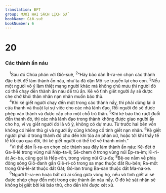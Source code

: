 ```yaml
---
translation: BPT
group: MƯƠI HAI SÁCH LỊCH SỬ
bookName: Giô-suê 
bookNumber: 6
---
```


<div class="title"><h1>20</h1><h3>Các thành ẩn náu</h3></div>
<span class="verse gios_20_1"> <sup>1</sup>Sau đó Chúa phán với Giô-suê,</span>
<span class="verse gios_20_2"><sup>2</sup>“Hãy bảo dân Ít-ra-en chọn các thành đặc biệt để làm thành ẩn náu, như ta đã dặn Mô-se truyền lại cho con.</span>
<span class="verse gios_20_3"><sup>3</sup>Nếu một người vô ý làm thiệt mạng người khác mà không chủ mưu thì người đó có thể chạy đến thành ẩn náu để trú ẩn. Kẻ vô tình giết người ấy sẽ được che chở khỏi thân nhân nạn nhân muốn báo thù.<br/></span>
<span class="verse gios_20_4"> <sup>4</sup>Khi kẻ giết người chạy đến một trong các thành nầy, thì phải dừng lại ở cửa thành và thuật lại sự việc cho các nhà lãnh đạo. Rồi người đó sẽ được phép vào thành và được cấp cho một chỗ trú thân.</span>
<span class="verse gios_20_5"><sup>5</sup>Khi kẻ báo thù rượt đuổi đến thành đó, thì các nhà lãnh đạo trong thành không được giao người ấy cho họ, vì vụ giết người đó là vô ý, không có dự mưu. Từ trước hai bên vốn không có hiềm thù gì và người ấy cũng không cố tình giết nạn nhân.</span>
<span class="verse gios_20_6"><sup>6</sup>Kẻ giết người phải ở trong thành đó cho đến khi tòa án phân xử, hoặc tới khi thầy tế lễ tối cao qua đời, thì kẻ giết người có thể trở về thành mình.”<br/></span>
<span class="verse gios_20_7"> <sup>7</sup>Vì thế dân Ít-ra-en chọn các thành sau đây làm thành ẩn náu: Kê-đét ở Ga-li-lê trong vùng núi Nép-ta-li; Sê-chem ở trong vùng núi Ép-ra-im; Ki-ri-át Ạc-ba, cũng gọi là Hếp-rôn, trong vùng núi Giu-đa;</span>
<span class="verse gios_20_8"><sup>8</sup>Bê-xe nằm về phía đông sông Giô-đanh gần Giê-ri-cô trong sa mạc thuộc đất Ru-bên; Ra-mốt trong Ghi-lê-át thuộc đất Gát; Gô-lan trong Ba-san thuộc đất Ma-na-xe.<br/></span>
<span class="verse gios_20_9"> <sup>9</sup>Người Ít-ra-en hoặc bất cứ ai sống giữa vòng họ, nếu vô tình giết ai sẽ được phép chạy đến một trong các thành ẩn náu nầy. Ở đó kẻ sát nhân sẽ không bị giết bởi kẻ báo thù, cho đến khi được xét xử.<br/></span>
